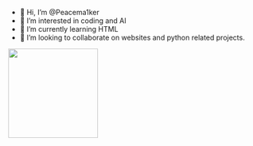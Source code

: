 - 👋 Hi, I’m @Peacema1ker
- 👀 I’m interested in coding and AI
- 🌱 I’m currently learning HTML
- 💞️ I’m looking to collaborate on websites and python related projects.

<img height="180em" src="https://github-readme-stats.vercel.app/api?username=Peacema!ker&show_icons=true&hide_border=true&&count_private=true&include_all_commits=true" />



<!---
Peacema1ker/Peacema1ker is a ✨ special ✨ repository because its `README.md` (this file) appears on your GitHub profile.
You can click the Preview link to take a look at your changes.
--->
